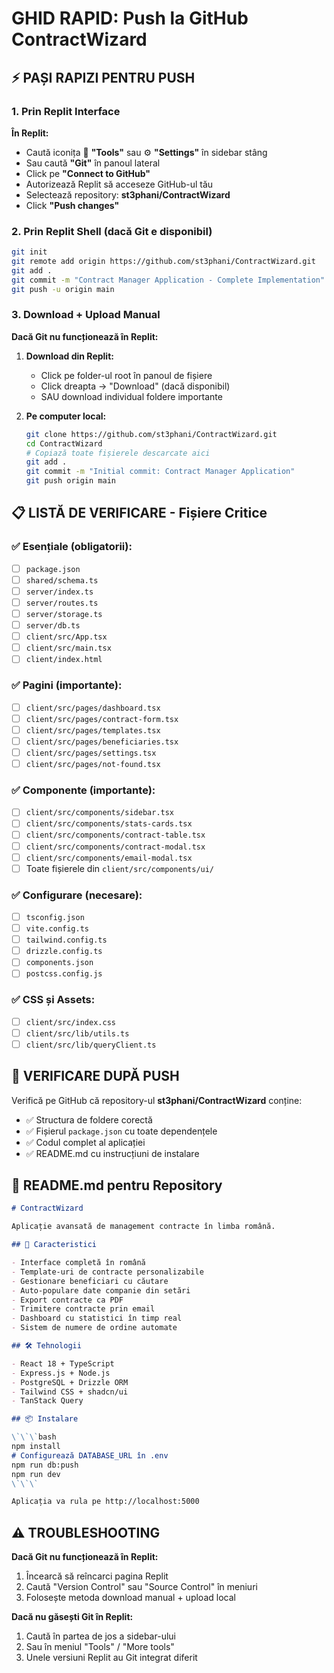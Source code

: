 # GHID RAPID: Push la GitHub ContractWizard

## ⚡ PAȘI RAPIZI PENTRU PUSH

### 1. Prin Replit Interface
**În Replit:**
- Caută iconița 🔧 **"Tools"** sau ⚙️ **"Settings"** în sidebar stâng
- Sau caută **"Git"** în panoul lateral
- Click pe **"Connect to GitHub"**
- Autorizează Replit să acceseze GitHub-ul tău
- Selectează repository: **st3phani/ContractWizard**
- Click **"Push changes"**

### 2. Prin Replit Shell (dacă Git e disponibil)
```bash
git init
git remote add origin https://github.com/st3phani/ContractWizard.git
git add .
git commit -m "Contract Manager Application - Complete Implementation"
git push -u origin main
```

### 3. Download + Upload Manual
**Dacă Git nu funcționează în Replit:**

1. **Download din Replit:**
   - Click pe folder-ul root în panoul de fișiere
   - Click dreapta → "Download" (dacă disponibil)
   - SAU download individual foldere importante

2. **Pe computer local:**
   ```bash
   git clone https://github.com/st3phani/ContractWizard.git
   cd ContractWizard
   # Copiază toate fișierele descarcate aici
   git add .
   git commit -m "Initial commit: Contract Manager Application"
   git push origin main
   ```

## 📋 LISTĂ DE VERIFICARE - Fișiere Critice

### ✅ Esențiale (obligatorii):
- [ ] `package.json`
- [ ] `shared/schema.ts`
- [ ] `server/index.ts`
- [ ] `server/routes.ts`
- [ ] `server/storage.ts`
- [ ] `server/db.ts`
- [ ] `client/src/App.tsx`
- [ ] `client/src/main.tsx`
- [ ] `client/index.html`

### ✅ Pagini (importante):
- [ ] `client/src/pages/dashboard.tsx`
- [ ] `client/src/pages/contract-form.tsx`
- [ ] `client/src/pages/templates.tsx`
- [ ] `client/src/pages/beneficiaries.tsx`
- [ ] `client/src/pages/settings.tsx`
- [ ] `client/src/pages/not-found.tsx`

### ✅ Componente (importante):
- [ ] `client/src/components/sidebar.tsx`
- [ ] `client/src/components/stats-cards.tsx`
- [ ] `client/src/components/contract-table.tsx`
- [ ] `client/src/components/contract-modal.tsx`
- [ ] `client/src/components/email-modal.tsx`
- [ ] Toate fișierele din `client/src/components/ui/`

### ✅ Configurare (necesare):
- [ ] `tsconfig.json`
- [ ] `vite.config.ts`
- [ ] `tailwind.config.ts`
- [ ] `drizzle.config.ts`
- [ ] `components.json`
- [ ] `postcss.config.js`

### ✅ CSS și Assets:
- [ ] `client/src/index.css`
- [ ] `client/src/lib/utils.ts`
- [ ] `client/src/lib/queryClient.ts`

## 🚀 VERIFICARE DUPĂ PUSH

Verifică pe GitHub că repository-ul **st3phani/ContractWizard** conține:
- ✅ Structura de foldere corectă
- ✅ Fișierul `package.json` cu toate dependențele
- ✅ Codul complet al aplicației
- ✅ README.md cu instrucțiuni de instalare

## 📝 README.md pentru Repository
```markdown
# ContractWizard

Aplicație avansată de management contracte în limba română.

## 🚀 Caracteristici

- Interface completă în română
- Template-uri de contracte personalizabile  
- Gestionare beneficiari cu căutare
- Auto-populare date companie din setări
- Export contracte ca PDF
- Trimitere contracte prin email
- Dashboard cu statistici în timp real
- Sistem de numere de ordine automate

## 🛠️ Tehnologii

- React 18 + TypeScript
- Express.js + Node.js
- PostgreSQL + Drizzle ORM
- Tailwind CSS + shadcn/ui
- TanStack Query

## 📦 Instalare

\`\`\`bash
npm install
# Configurează DATABASE_URL în .env
npm run db:push
npm run dev
\`\`\`

Aplicația va rula pe http://localhost:5000
```

## ⚠️ TROUBLESHOOTING

**Dacă Git nu funcționează în Replit:**
1. Încearcă să reîncarci pagina Replit
2. Caută "Version Control" sau "Source Control" în meniuri
3. Folosește metoda download manual + upload local

**Dacă nu găsești Git în Replit:**
1. Caută în partea de jos a sidebar-ului
2. Sau în meniul "Tools" / "More tools"
3. Unele versiuni Replit au Git integrat diferit